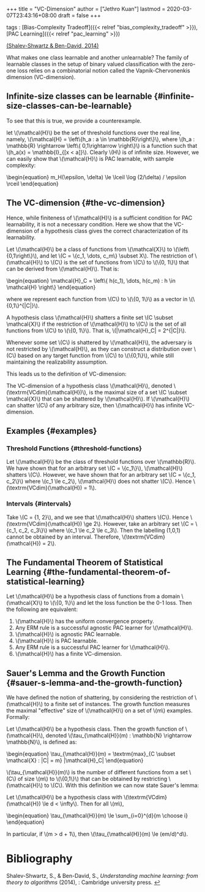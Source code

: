 +++
title = "VC-Dimension"
author = ["Jethro Kuan"]
lastmod = 2020-03-07T23:43:16+08:00
draft = false
+++

tags
: [Bias-Complexity Tradeoff]({{< relref "bias_complexity_tradeoff" >}}), [PAC Learning]({{< relref "pac_learning" >}})

<a id="acdb3458f18ecb92e5037975d277d0fb" href="#shalev2014understanding">(Shalev-Shwartz \& Ben-David, 2014)</a>

What makes one class learnable and another unlearnable? The family of
learnable classes in the setup of binary valued classification with
the zero-one loss relies on a combinatorial notion called the
Vapnik-Chervonenkis dimension (VC-dimension).


## Infinite-size classes can be learnable {#infinite-size-classes-can-be-learnable}

To see that this is true, we provide a counterexample.

let \\(\mathcal{H}\\) be the set of threshold functions over the real
line, namely, \\(\mathcal{H} = \left\\{h\_a : a \in \mathbb{R}\right\\}\\),
where \\(h\_a : \mathbb{R} \rightarrow \left\\{ 0,1\rightarrow \right\\}\\) is a
function such that \\(h\_a(x) = \mathbb{I}\_{[x < a]}\\). Clearly \\(H\\) is of
infinite size. However, we can easily show that \\(\mathcal{H}\\) is PAC
learnable, with sample complexity:

\begin{equation}
  m\_H(\epsilon, \delta) \le \lceil \log (2/\delta) / \epsilon \rceil
\end{equation}


## The VC-dimension {#the-vc-dimension}

Hence, while finiteness of \\(\mathcal{H}\\) is a sufficient condition for
PAC learnability, it is not a necessary condition. Here we show that
the VC-dimension of a hypothesis class gives the correct
characterization of its learnability.

<div class="definition">
  <div></div>

Let \\(\mathcal{H}\\) be a class of functions from \\(\mathcal{X}\\) to
\\(\left\\{0,1\right\\}\\), and let \\(C = \\{c\_1, \dots, c\_m\\} \subset X\\). The
restriction of \\(\mathcal{H}\\) to \\(C\\) is the set of functions from \\(C\\)
to \\(\\{0, 1\\}\\) that can be derived from \\(\mathcal{H}\\). That is:

\begin{equation}
  \mathcal{H}\_C = \left\\{ h(c\_1), \dots, h(c\_m) : h \in \mathcal{H} \right\\}
\end{equation}

</div>

where we represent each function from \\(C\\) to \\(\\{0, 1\\}\\) as a vector in
\\(\\{0,1\\}^{|C|}\\).

<div class="definition">
  <div></div>

A hypothesis class \\(\mathcal{H}\\) shatters a finite set \\(C \subset
\mathcal{X}\\) if the restriction of \\(\mathcal{H}\\) to \\(C\\) is the set of
all functions from \\(C\\) to \\(\\{0, 1\\}\\). That is, \\(|\mathcal{H}\_C| =
2^{|C|}\\).

</div>

Whenever some set \\(C\\) is shattered by \\(\mathcal{H}\\), the adversary is
not restricted by \\(\mathcal{H}\\), as they can construct a distribution
over \\(C\\) based on any target function from \\(C\\) to \\(\\{0,1\\}\\), while
still maintaining the realizability assumption.

This leads us to the definition of VC-dimension:

<div class="definition">
  <div></div>

The VC-dimension of a hypothesis class \\(\mathcal{H}\\), denoted
\\(\textrm{VCdim}(\mathcal{H})\\), is the maximal size of a set \\(C \subset
\mathcal{X}\\) that can be shattered by \\(\mathcal{H}\\). If \\(\mathcal{H}\\)
can shatter \\(C\\) of any arbitrary size, then \\(\mathcal{H}\\) has infinite VC-dimension.

</div>


## Examples {#examples}


### Threshold Functions {#threshold-functions}

Let \\(\mathcal{H}\\) be the class of threshold functions over
\\(\mathbb{R}\\). We have shown that for an arbitrary set \\(C = \\{c\_1\\}\\),
\\(\mathcal{H}\\) shatters \\(C\\). However, we have shown that for an
arbitrary set \\(C = \\{c\_1, c\_2\\}\\) where \\(c\_1 \le c\_2\\), \\(\mathcal{H}\\)
does not shatter \\(C\\). Hence \\(\textrm{VCdim}(\mathcal{H}) = 1\\).


### Intervals {#intervals}

Take \\(C = {1, 2}\\), and we see that \\(\mathcal{H}\\) shatters \\(C\\). Hence
\\(\textrm{VCdim}(\mathcal{H}) \ge 2\\). However, take an arbitrary set \\(C
= \\{c\_1, c\_2, c\_3\\}\\) where \\(c\_1 \le c\_2 \le c\_3\\). Then the labelling
(1,0,1) cannot be obtained by an interval. Therefore,
\\(\textrm{VCdim}(\mathcal{H}) = 2\\).


## The Fundamental Theorem of Statistical Learning {#the-fundamental-theorem-of-statistical-learning}

Let \\(\mathcal{H}\\) be a hypothesis class of functions from a domain
\\(\mathcal{X}\\) to \\(\\{0, 1\\}\\) and let the loss function be the 0-1 loss.
Then the following are equivalent:

1.  \\(\mathcal{H}\\) has the uniform convergence property.
2.  Any ERM rule is a successful agnostic PAC learner for \\(\mathcal{H}\\).
3.  \\(\mathcal{H}\\) is agnostic PAC learnable.
4.  \\(\mathcal{H}\\) is PAC learnable.
5.  Any ERM rule is a successful PAC learner for \\(\mathcal{H}\\).
6.  \\(\mathcal{H}\\) has a finite VC-dimension.


## Sauer's Lemma and the Growth Function {#sauer-s-lemma-and-the-growth-function}

We have defined the notion of shattering, by considering the
restriction of \\(\mathcal{H}\\) to a finite set of instances. The growth
function measures the maximal "effective" size of \\(\mathcal{H}\\) on a
set of \\(m\\) examples. Formally:

<div class="definition">
  <div></div>

Let \\(\mathcal{H}\\) be a hypothesis class. Then the growth function of
\\(\mathcal{H}\\), denoted \\(\tau\_{\mathcal{H}}(m) : \mathbb{N} \rightarrow
\mathbb{N}\\), is defined as:

\begin{equation}
  \tau\_{\mathcal{H}}(m) = \textrm{max}\_{C \subset \mathcal{X} : |C| =
    m} |\mathcal{H}\_C|
\end{equation}

</div>

\\(\tau\_{\mathcal{H}}(m)\\) is the number of different functions from a
set \\(C\\) of size \\(m\\) to \\(\\{0,1\\}\\) that can be obtained by restricting
\\(\mathcal{H}\\) to \\(C\\). With this definition we can now state Sauer's
lemma:

<div class="definition">
  <div></div>

Let \\(\mathcal{H}\\) be a hypothesis class with
\\(\textrm{VCdim}(\mathcal{H}) \le d < \infty\\). Then for all \\(m\\),

\begin{equation}
  \tau\_{\mathcal{H}}(m) \le \sum\_{i=0}^{d}{m \choose i}
\end{equation}

In particular, if \\(m > d + 1\\), then \\(\tau\_{\mathcal{H}}(m) \le (em/d)^d\\).

</div>

# Bibliography
<a id="shalev2014understanding" target="_blank">Shalev-Shwartz, S., & Ben-David, S., *Understanding machine learning: from theory to algorithms* (2014), : Cambridge university press.</a> [↩](#acdb3458f18ecb92e5037975d277d0fb)
